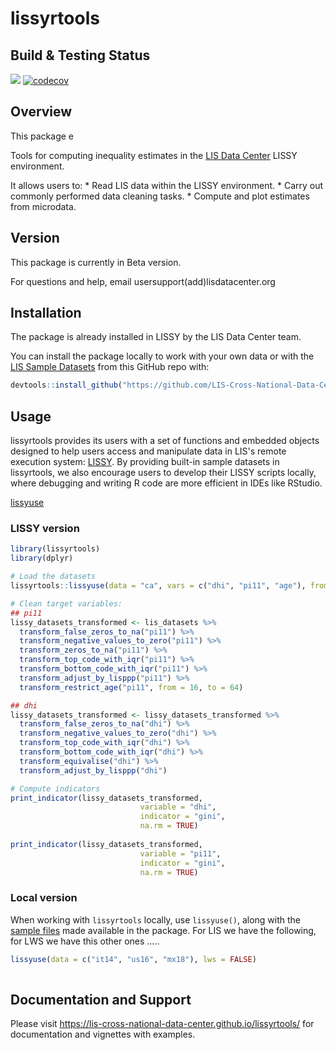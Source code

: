 # lissyrtools

## Build & Testing Status

<!-- badges: start -->

[![](https://img.shields.io/badge/devel%20version-0.1.2-blue.svg)](https://github.com/LIS-Cross-National-Data-Center/lissyrtools) [![codecov](https://codecov.io/gh/LIS-Cross-National-Data-Center/lissyrtools/graph/badge.svg?token=kd2zXPsfWz)](https://codecov.io/gh/LIS-Cross-National-Data-Center/lissyrtools) <!-- badges: end -->

## Overview

This package e

Tools for computing inequality estimates in the [LIS Data Center](https://www.lisdatacenter.org/) LISSY environment.

It allows users to: \* Read LIS data within the LISSY environment. \* Carry out commonly performed data cleaning tasks. \* Compute and plot estimates from microdata.

## Version

This package is currently in Beta version.

For questions and help, email usersupport(add)lisdatacenter.org

## Installation

The package is already installed in LISSY by the LIS Data Center team.

You can install the package locally to work with your own data or with the [LIS Sample Datasets](https://www.lisdatacenter.org/resources/self-teaching/) from this GitHub repo with:

``` r
devtools::install_github("https://github.com/LIS-Cross-National-Data-Center/lissyrtools")
```

## Usage

lissyrtools provides its users with a set of functions and embedded objects designed to help users access and manipulate data in LIS's remote execution system: [LISSY](https://www.lisdatacenter.org/data-access/lissy/). By providing built-in sample datasets in lissyrtools, we also encourage users to develop their LISSY scripts locally, where debugging and writing R code are more efficient in IDEs like RStudio.

[lissyuse](https://lis-cross-national-data-center.github.io/lissyuse_2.0_doc/)

### LISSY version

``` r
library(lissyrtools)
library(dplyr)

# Load the datasets
lissyrtools::lissyuse(data = "ca", vars = c("dhi", "pi11", "age"), from = 2014, to = 2019)

# Clean target variables:
## pi11
lissy_datasets_transformed <- lis_datasets %>%
  transform_false_zeros_to_na("pi11") %>%
  transform_negative_values_to_zero("pi11") %>%
  transform_zeros_to_na("pi11") %>%
  transform_top_code_with_iqr("pi11") %>%
  transform_bottom_code_with_iqr("pi11") %>%
  transform_adjust_by_lisppp("pi11") %>%
  transform_restrict_age("pi11", from = 16, to = 64)

## dhi
lissy_datasets_transformed <- lissy_datasets_transformed %>%
  transform_false_zeros_to_na("dhi") %>%
  transform_negative_values_to_zero("dhi") %>%
  transform_top_code_with_iqr("dhi") %>%
  transform_bottom_code_with_iqr("dhi") %>%
  transform_equivalise("dhi") %>%
  transform_adjust_by_lisppp("dhi")

# Compute indicators
print_indicator(lissy_datasets_transformed,
                             variable = "dhi",
                             indicator = "gini",
                             na.rm = TRUE)
                             
print_indicator(lissy_datasets_transformed,
                             variable = "pi11",
                             indicator = "gini",
                             na.rm = TRUE)

```

### Local version

When working with `lissyrtools` locally, use `lissyuse()`, along with the [sample files](https://www.lisdatacenter.org/resources/self-teaching/) made available in the package. For LIS we have the following, for LWS we have this other ones .....

``` r
lissyuse(data = c("it14", "us16", "mx18"), lws = FALSE)
                              
```

## Documentation and Support

Please visit <https://lis-cross-national-data-center.github.io/lissyrtools/> for documentation and vignettes with examples.
